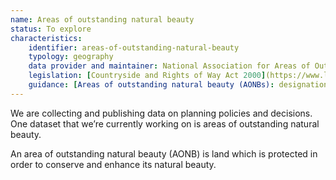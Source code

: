 ```yaml
---
name: Areas of outstanding natural beauty
status: To explore
characteristics:
    identifier: areas-of-outstanding-natural-beauty
    typology: geography
    data provider and maintainer: National Association for Areas of Outstanding Natural Beauty 
    legislation: [Countryside and Rights of Way Act 2000](https://www.legislation.gov.uk/ukpga/2000/37/part/IV)
    guidance: [Areas of outstanding natural beauty (AONBs): designation and management](https://www.gov.uk/guidance/areas-of-outstanding-natural-beauty-aonbs-designation-and-management)
---
```


We are collecting and publishing data on planning policies and decisions. One dataset that we’re currently working on is areas of outstanding natural beauty. 

An area of outstanding natural beauty (AONB) is land which is protected in order to conserve and enhance its natural beauty.
